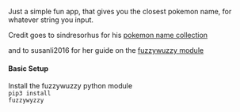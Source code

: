 Just a simple fun app, that gives you the closest pokemon name, for whatever string you input. 

Credit goes to sindresorhus for his [pokemon name collection](https://github.com/sindresorhus/pokemon/blob/master/data/en.json) </br>

and to susanli2016 for her guide on the [fuzzywuzzy module](https://github.com/susanli2016/NLP-with-Python/blob/master/Fuzzy%20String%20Matching.ipynb) </br>

#### Basic Setup
Install the fuzzywuzzy python module</br>
<code>pip3 install fuzzywyzzy<code>

